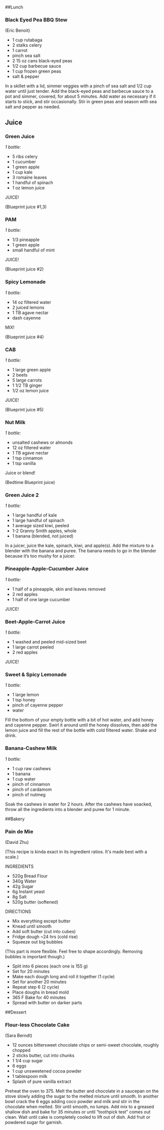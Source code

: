 ##Lunch

### Black Eyed Pea BBQ Stew 
(Eric Benoit)

* 1 cup rutabaga
* 2 stalks celery
* 1 carrot
* pinch sea salt
* 2 15 oz cans black-eyed peas
* 1/2 cup barbecue sauce
* 1 cup frozen green peas
* salt & pepper

In a skillet with a lid, simmer veggies with a pinch of sea salt and 1/2 cup water until just tender. Add the black-eyed peas and barbecue sauce to a pot and simmer, covered, for about 5 minutes. Add water as necessary if it starts to stick, and stir occasionally. Stir in green peas and season with sea salt and pepper as needed.


## Juice

### Green Juice

_1 bottle:_

* 5 ribs celery
* 1 cucumber
* 1 green apple
* 1 cup kale
* 3 romaine leaves
* 1 handful of spinach
* 1 oz lemon juice

JUICE!

(Blueprint juice #1,3)


### PAM
_1 bottle:_

* 1/3 pineapple
* 1 green apple
* small handful of mint

JUICE!

(Blueprint juice #2)


### Spicy Lemonade

_1 bottle:_

* 14 oz filtered water
* 2 juiced lemons
* 1 TB agave nectar
* dash cayenne

MIX!

(Blueprint juice #4)


### CAB

_1 bottle:_

* 1 large green apple
* 2 beets
* 5 large carrots
* 1 1/2 TB ginger
* 1/2 oz lemon juice

JUICE!

(Blueprint juice #5)


### Nut Milk

_1 bottle:_

* unsalted cashews or almonds
* 12 oz filtered water
* 1 TB agave nectar
* 1 tsp cinnamon
* 1 tsp vanilla

Juice or blend!

(Bedtime Blueprint juice)


### Green Juice 2

_1 bottle:_

* 1 large handful of kale
* 1 large handful of spinach
* 1 average sized kiwi, peeled
* 1-2 Granny Smith apples, whole
* 1 banana (blended, not juiced)

In a juicer, juice the kale, spinach, kiwi, and apple(s). Add the mixture to a blender with the banana and puree. The banana needs to go in the blender because it’s too mushy for a juicer.


### Pineapple-Apple-Cucumber Juice

_1 bottle:_

* 1 half of a pineapple, skin and leaves removed
* 2 red apples
* 1 half of one large cucumber

JUICE!


### Beet-Apple-Carrot Juice

_1 bottle:_

* 1 washed and peeled mid-sized beet 
* 1 large carrot peeled
* 2 red apples

JUICE!


### Sweet & Spicy Lemonade

_1 bottle:_

* 1 large lemon
* 1 tsp honey
* pinch of cayenne pepper
* water

Fill the bottom of your empty bottle with a bit of hot water, and add honey and cayenne pepper. Swirl it around until the honey dissolves, then add the lemon juice and fill the rest of the bottle with cold filtered water. Shake and drink.


### Banana-Cashew Milk

_1 bottle:_

* 1 cup raw cashews
* 1 banana
* 1 cup water
* pinch of cinnamon
* pinch of cardamom
* pinch of nutmeg

Soak the cashews in water for 2 hours. After the cashews have soacked, throw all the ingredients into a blender and puree for 1 minute.

##Bakery

### Pain de Mie
(David Zhu)

(This recipe is kinda exact in its ingredient ratios. It's made best with a scale.)

INGREDIENTS
* 520g  Bread Flour     
* 340g  Water       
* 42g   Sugar       
* 6g    Instant yeast   
* 8g    Salt
* 520g  butter (softened)

DIRECTIONS
* Mix everything except butter
* Knead until smooth
* Add soft butter (cut into cubes)
* Fridge dough ~24 hrs (cold rise)
* Squeeze out big bubbles

(This part is more flexible. Feel free to shape accordingly. Removing bubbles is important though.)

* Split into 6 pieces (each one is 155 g)
* Set for 20 minutes
* Make each dough long and roll it together (1 cycle)
* Set for another 20 minutes
* Repeat step 6 (2 cycle)
* Place doughs in bread mold
* 365 F Bake for 40 minutes
* Spread with butter on darker parts

##Dessert

### Flour-less Chocolate Cake
(Sara Berndt)

* 12 ounces bittersweet chocolate chips or semi-sweet chocolate, roughly chopped
* 2 sticks butter, cut into chunks
* 1 1/4 cup sugar
* 6 eggs
* 1 cup unsweetened cocoa powder
* 1 tablespoon milk
* Splash of pure vanilla extract

Preheat the oven to 375. Melt the butter and chocolate in a saucepan on the stove slowly adding the sugar to the melted mixture until smooth. In another bowl crack the 6 eggs adding coco powder and milk and stir in the chocolate when melted. Stir until smooth, no lumps. Add mix to a greased shallow dish and bake for 35 minutes or until “toothpick test” comes out clean. Wait until cake is completely cooled to lift out of dish. Add fruit or powdered sugar for garnish.